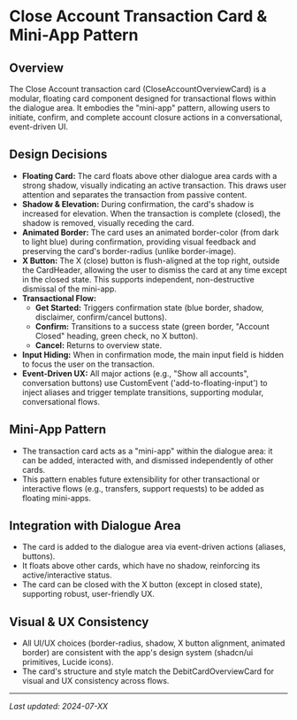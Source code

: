 # Close Account Transaction Card & Mini-App Pattern

## Overview
The Close Account transaction card (CloseAccountOverviewCard) is a modular, floating card component designed for transactional flows within the dialogue area. It embodies the "mini-app" pattern, allowing users to initiate, confirm, and complete account closure actions in a conversational, event-driven UI.

## Design Decisions
- **Floating Card:** The card floats above other dialogue area cards with a strong shadow, visually indicating an active transaction. This draws user attention and separates the transaction from passive content.
- **Shadow & Elevation:** During confirmation, the card's shadow is increased for elevation. When the transaction is complete (closed), the shadow is removed, visually receding the card.
- **Animated Border:** The card uses an animated border-color (from dark to light blue) during confirmation, providing visual feedback and preserving the card's border-radius (unlike border-image).
- **X Button:** The X (close) button is flush-aligned at the top right, outside the CardHeader, allowing the user to dismiss the card at any time except in the closed state. This supports independent, non-destructive dismissal of the mini-app.
- **Transactional Flow:**
  - **Get Started:** Triggers confirmation state (blue border, shadow, disclaimer, confirm/cancel buttons).
  - **Confirm:** Transitions to a success state (green border, "Account Closed" heading, green check, no X button).
  - **Cancel:** Returns to overview state.
- **Input Hiding:** When in confirmation mode, the main input field is hidden to focus the user on the transaction.
- **Event-Driven UX:** All major actions (e.g., "Show all accounts", conversation buttons) use CustomEvent ('add-to-floating-input') to inject aliases and trigger template transitions, supporting modular, conversational flows.

## Mini-App Pattern
- The transaction card acts as a "mini-app" within the dialogue area: it can be added, interacted with, and dismissed independently of other cards.
- This pattern enables future extensibility for other transactional or interactive flows (e.g., transfers, support requests) to be added as floating mini-apps.

## Integration with Dialogue Area
- The card is added to the dialogue area via event-driven actions (aliases, buttons).
- It floats above other cards, which have no shadow, reinforcing its active/interactive status.
- The card can be closed with the X button (except in closed state), supporting robust, user-friendly UX.

## Visual & UX Consistency
- All UI/UX choices (border-radius, shadow, X button alignment, animated border) are consistent with the app's design system (shadcn/ui primitives, Lucide icons).
- The card's structure and style match the DebitCardOverviewCard for visual and UX consistency across flows.

---

_Last updated: 2024-07-XX_ 